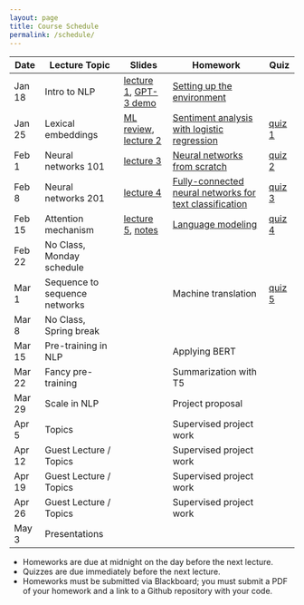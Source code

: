 ```yaml
---
layout: page
title: Course Schedule
permalink: /schedule/
---
```



| Date       | Lecture Topic             |    Slides     | Homework      |     Quiz      |
|---|----|----|----|----|
| Jan 18     | Intro to NLP              |  [lecture 1](https://drive.google.com/drive/folders/1Rl8xpC_M4ljdqHtXym7ynK7_2jZvScuS?usp=sharing), [GPT-3 demo](https://beta.openai.com/playground)             | [Setting up the environment](https://text-machine-lab.github.io/nlp_class_2022/markdown/2022/01/18/Setting-up-the-environment.html) |               | 
| Jan 25     | Lexical embeddings        | [ML review](https://drive.google.com/file/d/1iYIx9m-oQJuP78tTv2qWfEaqo39N0-3V/view?usp=sharing), [lecture 2](https://drive.google.com/file/d/1pZW_ULTlolfBmmfNKyiOQEfXcg8mt8yh/view?usp=sharing)              | [Sentiment analysis with logistic regression](https://drive.google.com/file/d/1ThpCQIJ4md_cgUtkbWR-jmQe8RjEfxgF/view?usp=sharing) | [quiz 1](https://forms.gle/EGzW1kz9LDTdiaag8) | 
| Feb 1      | Neural networks 101       | [lecture 3](https://docs.google.com/presentation/d/179fRcOUa8UFu3sMcsC1DAGS9Fmb9n5jLtepPTmzHZ2I)               | [Neural networks from scratch](https://drive.google.com/file/d/1_TLd17Ws_hK5w1PjAO-_ChdPIbk5U4l_/view?usp=sharing)   | [quiz 2](https://docs.google.com/forms/d/e/1FAIpQLSe0bAOjs0zKzFckmpd2zFLMeKuHxDxcPhEp7IO5vdtFAG3JMg/viewform?usp=sf_link) |
| Feb 8      | Neural networks 201       |  [lecture 4](https://docs.google.com/presentation/d/1Tch4YI7OPIAFjPullqLkgRw5BnSiAv1iMRb6reAvp0A)             | [Fully-connected neural networks for text classification](https://drive.google.com/file/d/1fa665KQsHaP1Sf2fOLniInv_8q8-GoQW/view?usp=sharing) |   [quiz 3](https://forms.gle/2hL3RHp4aipapP9d9)            | 
| Feb 15     | Attention mechanism       |  [lecture 5](https://docs.google.com/presentation/d/104rOm5SMux-_TflNY4dkuMsQSjcbfYsQScSsb8vhVPc/edit#slide=id.g1118af2be07_1_133), [notes](https://docs.google.com/document/d/1091-M9THl6U5sbs16M_K4d2JRYSmtYFe51Vdgfn-Rnw/edit#heading=h.61tgumf7n6iw)  | [Language modeling](https://drive.google.com/file/d/1C_9ZA5FOdrPMKFcP4hlLtFEHrVU9xgy0) |  [quiz 4](https://forms.gle/BLzpT7tAXNXeUJVt7)             | 
| Feb 22     | No Class, Monday schedule |               |               |               | 
| Mar 1      | Sequence to sequence networks     |               | Machine translation | [quiz 5](https://forms.gle/mEkJR6vu8YeUbsUz8) | 
| Mar 8      | No Class, Spring break    |               |                 |               | 
| Mar 15     | Pre-training in NLP       |               | Applying BERT           |               | 
| Mar 22     | Fancy pre-training        |               | Summarization with T5   |               | 
| Mar 29     | Scale in NLP              |               | Project proposal        |               | 
| Apr 5      | Topics                    |               | Supervised project work |               | 
| Apr 12     | Guest Lecture / Topics    |               | Supervised project work |               | 
| Apr 19     | Guest Lecture / Topics    |               | Supervised project work |               | 
| Apr 26     | Guest Lecture / Topics    |               | Supervised project work |               | 
| May 3      | Presentations             |               |               |               |


* Homeworks are due at midnight on the day before the next lecture.
* Quizzes are due immediately before the next lecture.
* Homeworks must be submitted via Blackboard; you must submit a PDF of your homework and a link to a Github repository with your code.
